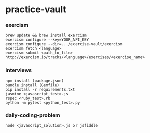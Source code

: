 # practice-vault

### exercism
```
brew update && brew install exercism
exercism configure --key=YOUR_API_KEY
exercism configure --dir=.../exercise-vault/exercism
exercism fetch <language>
exercism submit <path_to_file>
http://exercism.io/tracks/<language>/exercises/<exercise_name>
```

### interviews
```
npm install (package.json)
bundle install (Gemfile)
pip install -r requirements.txt
jasmine <javascript_test>.js
rspec <ruby_test>.rb
python -m pytest <python_test>.py
```

### daily-coding-problem
```
node <javascript_solution>.js or jsfiddle
```